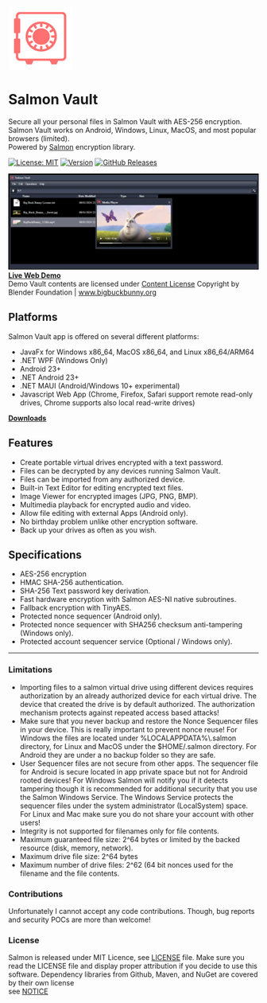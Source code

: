 ![alt text](https://github.com/mku11/Salmon-Vault/blob/main/common/common-res/icons/logo_128x128.png)

# Salmon Vault
Secure all your personal files in Salmon Vault with AES-256 encryption.  
Salmon Vault works on Android, Windows, Linux, MacOS, and most popular browsers (limited).  
Powered by [Salmon](https://github.com/mku11/Salmon-AES-CTR) encryption library.

[![License: MIT](https://img.shields.io/github/license/mku11/Salmon-Vault.svg)](LICENSE)
[![Version](https://img.shields.io/badge/version-3.0.0-blue)](https://mku11.github.io/Salmon-Vault/downloads.html)
[![GitHub Releases](https://img.shields.io/github/downloads/mku11/Salmon-Vault/latest/total?logo=github)](https://github.com/mku11/Salmon-Vault/releases)

![alt text](https://github.com/mku11/Salmon-Vault/blob/main/screenshots/Screenshot.png)  
[**Live Web Demo**](https://mku11.github.io/Salmon-Vault/demo.html)    
Demo Vault contents are licensed under [Content License](https://mku11.github.io/Salmon-Vault/vault/content_license.txt) Copyright by Blender Foundation | www.bigbuckbunny.org  

## Platforms
Salmon Vault app is offered on several different platforms:  
* JavaFx for Windows x86_64, MacOS x86_64, and Linux x86_64/ARM64
* .NET WPF (Windows Only)
* Android 23+
* .NET Android 23+
* .NET MAUI (Android/Windows 10+ experimental)
* Javascript Web App (Chrome, Firefox, Safari support remote read-only drives, Chrome supports also local read-write drives)

[**Downloads**](https://mku11.github.io/Salmon-Vault/downloads.html)

## Features
* Create portable virtual drives encrypted with a text password.
* Files can be decrypted by any devices running Salmon Vault.
* Files can be imported from any authorized device.
* Built-in Text Editor for editing encrypted text files.
* Image Viewer for encrypted images (JPG, PNG, BMP).
* Multimedia playback for encrypted audio and video.
* Allow file editing with external Apps (Android only).
* No birthday problem unlike other encryption software.
* Back up your drives as often as you wish.

## Specifications
* AES-256 encryption 
* HMAC SHA-256 authentication.
* SHA-256 Text password key derivation.
* Fast hardware encryption with Salmon AES-NI native subroutines.
* Fallback encryption with TinyAES.
* Protected nonce sequencer (Android only).
* Protected nonce sequencer with SHA256 checksum anti-tampering (Windows only).
* Protected account sequencer service (Optional / Windows only).

---

### Limitations
* Importing files to a salmon virtual drive using different devices requires authorization by an already authorized device for each  virtual drive. The device that created the drive is by default authorized. The authorization mechanism protects against repeated access based attacks!
* Make sure that you never backup and restore the Nonce Sequencer files in your device. This is really important to prevent nonce reuse! For Windows the files are located under %LOCALAPPDATA%\\.salmon directory, for Linux and MacOS under the $HOME/.salmon directory. For Android they are under a no backup folder so they are safe.
* User Sequencer files are not secure from other apps. The sequencer file for Android is secure located in app private space but not for Android rooted devices! For Windows Salmon will notify you if it detects tampering though it is recommended for additional security that you use the Salmon Windows Service. The Windows Service protects the sequencer files under the system administrator (LocalSystem) space. For Linux and Mac make sure you do not share your account with other users!
* Integrity is not supported for filenames only for file contents.
* Maximum guaranteed file size: 2^64 bytes or limited by the backed resource (disk, memory, network).
* Maximum drive file size: 2^64 bytes
* Maximum number of drive files: 2^62 (64 bit nonces used for the filename and the file contents.

### Contributions
Unfortunately I cannot accept any code contributions. Though, bug reports and security POCs are more than welcome!  
  
### License
Salmon is released under MIT Licence, see [LICENSE](https://github.com/mku11/Salmon-Vault/blob/main/LICENSE) file.
Make sure you read the LICENSE file and display proper attribution if you decide to use this software.
Dependency libraries from Github, Maven, and NuGet are covered by their own license  
see [NOTICE](https://github.com/mku11/Salmon-Vault/blob/main/NOTICE)  
